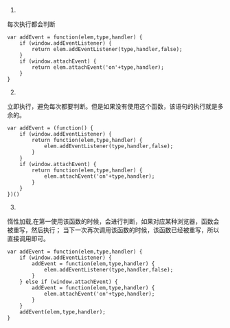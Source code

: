 
1. 

每次执行都会判断

```
var addEvent = function(elem,type,handler) {
    if (window.addEventListener) {
        return elem.addEventListener(type,handler,false);
    }
    if (window.attachEvent) {
        return elem.attachEvent('on'+type,handler);
    }
}
```


2. 

立即执行，避免每次都要判断。但是如果没有使用这个函数，该语句的执行就是多余的。

```
var addEvent = (function() {
    if (window.addEventListener) {
        return function(elem,type,handler) {
            elem.addEventListener(type,handler,false);
        }
    }
    if (window.attachEvent) {
        return function(elem,type,handler) {
            elem.attachEvent('on'+type,handler);
        }
    }
})()
```



3. 
惰性加载,在第一使用该函数的时候，会进行判断，如果对应某种浏览器，函数会被重写，然后执行；
当下一次再次调用该函数的时候，该函数已经被重写，所以直接调用即可。

```
var addEvent = function(elem,type,handler) {
    if (window.addEventListener) {
        addEvent = function(elem,type,handler) {
            elem.addEventListener(type,handler,false);
        }
    } else if (window.attachEvent) {
        addEvent = function(elem,type,handler) {
            elem.attachEvent('on'+type,handler);
        }
    }
    addEvent(elem,type,handler);
}
```